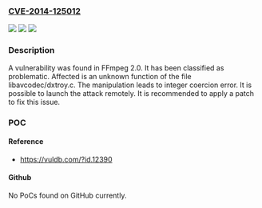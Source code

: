 ### [CVE-2014-125012](https://cve.mitre.org/cgi-bin/cvename.cgi?name=CVE-2014-125012)
![](https://img.shields.io/static/v1?label=Product&message=FFmpeg&color=blue)
![](https://img.shields.io/static/v1?label=Version&message=n%2Fa&color=blue)
![](https://img.shields.io/static/v1?label=Vulnerability&message=CWE-192%20Integer%20Coercion%20Error&color=brighgreen)

### Description

A vulnerability was found in FFmpeg 2.0. It has been classified as problematic. Affected is an unknown function of the file libavcodec/dxtroy.c. The manipulation leads to integer coercion error. It is possible to launch the attack remotely. It is recommended to apply a patch to fix this issue.

### POC

#### Reference
- https://vuldb.com/?id.12390

#### Github
No PoCs found on GitHub currently.

